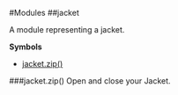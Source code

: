 #Modules
<a name="module_jacket"></a>
##jacket

A module representing a jacket.

  
**Symbols**  
* [jacket.zip()](#module_jacket#zip)

<a name="module_jacket#zip"></a>
###jacket.zip()
Open and close your Jacket.

